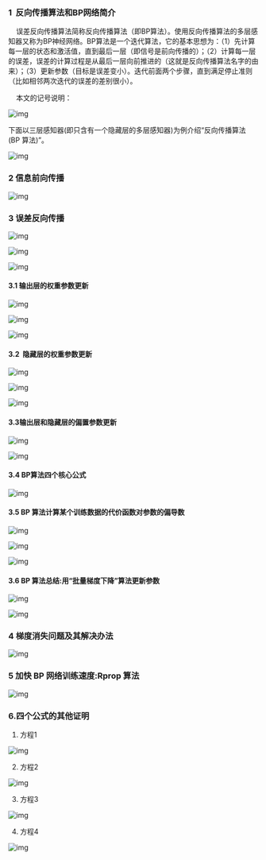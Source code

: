 ### 1  反向传播算法和BP网络简介

    误差反向传播算法简称反向传播算法（即BP算法）。使用反向传播算法的多层感知器又称为BP神经网络。BP算法是一个迭代算法，它的基本思想为：（1）先计算每一层的状态和激活值，直到最后一层（即信号是前向传播的）；（2）计算每一层的误差，误差的计算过程是从最后一层向前推进的（这就是反向传播算法名字的由来）；（3）更新参数（目标是误差变小）。迭代前面两个步骤，直到满足停止准则（比如相邻两次迭代的误差的差别很小）。

    本文的记号说明：

![img](https://img-blog.csdn.net/20180509220432642)

下面以三层感知器(即只含有一个隐藏层的多层感知器)为例介绍“反向传播算法(BP 算法)”。

![img](https://img-blog.csdn.net/2018050922060950)

### 2 信息前向传播

![img](https://img-blog.csdn.net/20180509220830262)

### 3 误差反向传播

![img](https://img-blog.csdn.net/20180509221116734)

![img](https://img-blog.csdn.net/20180509221204791)

![img](https://img-blog.csdn.net/20180509221247739)

#### 3.1 输出层的权重参数更新

![img](https://img-blog.csdn.net/20180509221435900)

![img](https://img-blog.csdn.net/20180509221511306)

![img](https://img-blog.csdn.net/20180509221533158)

#### 3.2  隐藏层的权重参数更新

![img](https://img-blog.csdn.net/20180509221717653)

![img](https://img-blog.csdn.net/2018050922180018)

![img](https://img-blog.csdn.net/20180509221814447)

#### 3.3输出层和隐藏层的偏置参数更新

![img](https://img-blog.csdn.net/2018050922202053)

![img](https://img-blog.csdn.net/2018050922203022)

#### 3.4 BP算法四个核心公式

![img](https://img-blog.csdn.net/2018050922212487)

#### 3.5 BP 算法计算某个训练数据的代价函数对参数的偏导数

![img](https://img-blog.csdn.net/20180509222238953)

![img](https://img-blog.csdn.net/20180509222249819)

![img](https://img-blog.csdn.net/2018050922230279)

#### 3.6 BP 算法总结:用“批量梯度下降”算法更新参数

![img](https://img-blog.csdn.net/2018050922234925)

![img](https://img-blog.csdn.net/20180509222359188)

### 4 梯度消失问题及其解决办法

![img](https://img-blog.csdn.net/20180509222431478)

### 5 加快 BP 网络训练速度:Rprop 算法

![img](https://img-blog.csdn.net/20180509222506630)

### 6.四个公式的其他证明

1. 方程1

![img](https://img-blog.csdn.net/20180629155758720?watermark/2/text/aHR0cHM6Ly9ibG9nLmNzZG4ubmV0L3FxXzM2MjMxODkx/font/5a6L5L2T/fontsize/400/fill/I0JBQkFCMA==/dissolve/70)

2. 方程2

![img](https://img-blog.csdn.net/20180629155853402?watermark/2/text/aHR0cHM6Ly9ibG9nLmNzZG4ubmV0L3FxXzM2MjMxODkx/font/5a6L5L2T/fontsize/400/fill/I0JBQkFCMA==/dissolve/70)

3. 方程3

![img](https://img-blog.csdn.net/20180629155949532?watermark/2/text/aHR0cHM6Ly9ibG9nLmNzZG4ubmV0L3FxXzM2MjMxODkx/font/5a6L5L2T/fontsize/400/fill/I0JBQkFCMA==/dissolve/70)

4. 方程4

![img](https://img-blog.csdn.net/20180629161146435?watermark/2/text/aHR0cHM6Ly9ibG9nLmNzZG4ubmV0L3FxXzM2MjMxODkx/font/5a6L5L2T/fontsize/400/fill/I0JBQkFCMA==/dissolve/70)